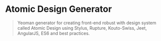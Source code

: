 # Atomic Design Generator

> Yeoman generator for creating front-end robust with design system called Atomic Design using Stylus, Rupture, Kouto-Swiss,
    Jeet, AngularJS, ES6 and best practices.
